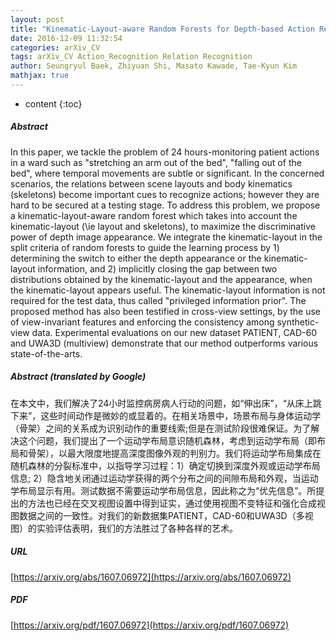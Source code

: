 ```yaml
---
layout: post
title: "Kinematic-Layout-aware Random Forests for Depth-based Action Recognition"
date: 2016-12-09 11:32:54
categories: arXiv_CV
tags: arXiv_CV Action_Recognition Relation Recognition
author: Seungryul Baek, Zhiyuan Shi, Masato Kawade, Tae-Kyun Kim
mathjax: true
---
```


* content
{:toc}

##### Abstract
In this paper, we tackle the problem of 24 hours-monitoring patient actions in a ward such as "stretching an arm out of the bed", "falling out of the bed", where temporal movements are subtle or significant. In the concerned scenarios, the relations between scene layouts and body kinematics (skeletons) become important cues to recognize actions; however they are hard to be secured at a testing stage. To address this problem, we propose a kinematic-layout-aware random forest which takes into account the kinematic-layout (\ie layout and skeletons), to maximize the discriminative power of depth image appearance. We integrate the kinematic-layout in the split criteria of random forests to guide the learning process by 1) determining the switch to either the depth appearance or the kinematic-layout information, and 2) implicitly closing the gap between two distributions obtained by the kinematic-layout and the appearance, when the kinematic-layout appears useful. The kinematic-layout information is not required for the test data, thus called "privileged information prior". The proposed method has also been testified in cross-view settings, by the use of view-invariant features and enforcing the consistency among synthetic-view data. Experimental evaluations on our new dataset PATIENT, CAD-60 and UWA3D (multiview) demonstrate that our method outperforms various state-of-the-arts.

##### Abstract (translated by Google)
在本文中，我们解决了24小时监控病房病人行动的问题，如“伸出床”，“从床上跳下来”，这些时间动作是微妙的或显着的。在相关场景中，场景布局与身体运动学（骨架）之间的关系成为识别动作的重要线索;但是在测试阶段很难保证。为了解决这个问题，我们提出了一个运动学布局意识随机森林，考虑到运动学布局（即布局和骨架），以最大限度地提高深度图像外观的判别力。我们将运动学布局集成在随机森林的分裂标准中，以指导学习过程：1）确定切换到深度外观或运动学布局信息; 2）隐含地关闭通过运动学获得的两个分布之间的间隙布局和外观，当运动学布局显示有用。测试数据不需要运动学布局信息，因此称之为“优先信息”。所提出的方法也已经在交叉视图设置中得到证实，通过使用视图不变特征和强化合成视图数据之间的一致性。对我们的新数据集PATIENT，CAD-60和UWA3D（多视图）的实验评估表明，我们的方法胜过了各种各样的艺术。

##### URL
[https://arxiv.org/abs/1607.06972](https://arxiv.org/abs/1607.06972)

##### PDF
[https://arxiv.org/pdf/1607.06972](https://arxiv.org/pdf/1607.06972)

